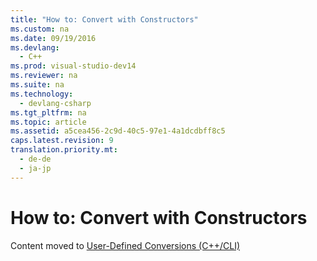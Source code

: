 ```yaml
---
title: "How to: Convert with Constructors"
ms.custom: na
ms.date: 09/19/2016
ms.devlang: 
  - C++
ms.prod: visual-studio-dev14
ms.reviewer: na
ms.suite: na
ms.technology: 
  - devlang-csharp
ms.tgt_pltfrm: na
ms.topic: article
ms.assetid: a5cea456-2c9d-40c5-97e1-4a1dcdbff8c5
caps.latest.revision: 9
translation.priority.mt: 
  - de-de
  - ja-jp
---
```

# How to: Convert with Constructors
Content moved to [User-Defined Conversions (C++/CLI)](../vs140/User-Defined-Conversions--C---CLI-.md)